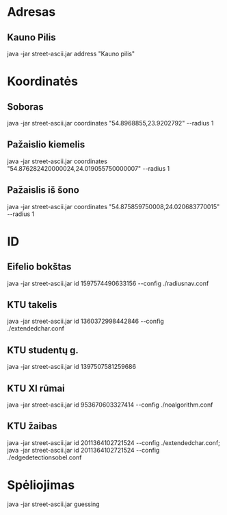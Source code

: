 # Adresas

## Kauno Pilis
java -jar street-ascii.jar address "Kauno pilis"

# Koordinatės

## Soboras
java -jar street-ascii.jar coordinates "54.8968855,23.9202792" --radius 1

## Pažaislio kiemelis
java -jar street-ascii.jar coordinates "54.876282420000024,24.019055750000007" --radius 1

## Pažaislis iš šono
java -jar street-ascii.jar coordinates "54.875859750008,24.020683770015" --radius 1

# ID

## Eifelio bokštas
java -jar street-ascii.jar id 1597574490633156 --config ./radiusnav.conf

## KTU takelis
java -jar street-ascii.jar id 1360372998442846 --config ./extendedchar.conf

## KTU studentų g.
java -jar street-ascii.jar id 1397507581259686

## KTU XI rūmai
java -jar street-ascii.jar id 953670603327414 --config ./noalgorithm.conf

## KTU žaibas
java -jar street-ascii.jar id 2011364102721524 --config ./extendedchar.conf; \
java -jar street-ascii.jar id 2011364102721524 --config ./edgedetectionsobel.conf

# Spėliojimas

java -jar street-ascii.jar guessing

